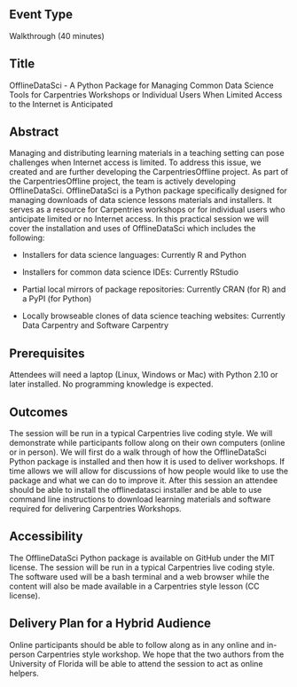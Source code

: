 ## Event Type
Walkthrough (40 minutes)

## Title
OfflineDataSci - A Python Package for Managing Common Data Science Tools for Carpentries Workshops or Individual Users When Limited Access to the Internet is Anticipated

## Abstract
Managing and distributing learning materials in a teaching setting can pose challenges when Internet access is limited. To address this issue, we created and are further developing the CarpentriesOffline project. As part of the CarpentriesOffline project, the team is actively developing OfflineDataSci. OfflineDataSci is a Python package specifically designed for managing downloads of data science lessons materials and installers. It serves as a  resource for Carpentries workshops or for individual users who anticipate limited or no Internet access. In this practical session we will cover the installation and uses of OfflineDataSci which includes the following:

- Installers for data science languages: Currently R and Python

- Installers for common data science IDEs: Currently RStudio

- Partial local mirrors of package repositories: Currently CRAN (for R) and a PyPI (for Python)

- Locally browseable clones of data science teaching websites: Currently Data Carpentry and Software Carpentry



## Prerequisites
Attendees will need a laptop (Linux, Windows or Mac) with Python 2.10 or later installed. No programming knowledge is expected.

## Outcomes
The session will be run in a typical Carpentries live coding style. We will demonstrate while participants follow along on their own computers (online or in person). We will first do a walk through of how the OfflineDataSci Python package is installed and then how it is used to deliver workshops. If time allows we will allow for discussions of how people would like to use the package and what we can do to improve it. After this session an attendee should be able to install the offlinedatasci installer and be able to use command line instructions to download learning materials and software required for delivering Carpentries Workshops.

## Accessibility
The OfflineDataSci Python package is available on GitHub under the MIT license. The session will be run in a typical Carpentries live coding style. The software used will be a bash terminal and a web browser while the content will also be made available in a Carpentries style lesson (CC license). 
  
## Delivery Plan for a Hybrid Audience
Online participants should be able to follow along as in any online and in-person Carpentries style workshop. We hope that the two authors from the University of Florida will be able to attend the session to act as online helpers.
